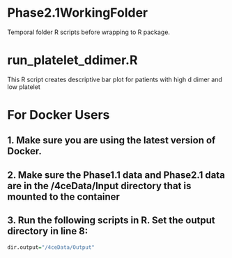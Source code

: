 # Phase2.1WorkingFolder
Temporal folder R scripts before wrapping to R package.

# run_platelet_ddimer.R
This R script creates descriptive bar plot for patients with high d dimer and low platelet

# For Docker Users

## 1. Make sure you are using the latest version of Docker. 

## 2. Make sure the Phase1.1 data and Phase2.1 data are in the /4ceData/Input directory that is mounted to the container

## 3. Run the following scripts in R. Set the output directory in line 8:

``` R
dir.output="/4ceData/Output"
```
